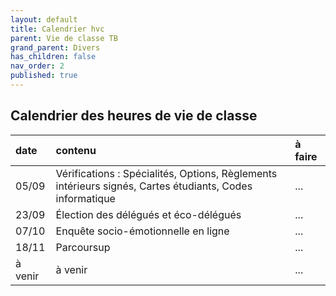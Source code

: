```yaml
---
layout: default
title: Calendrier hvc
parent: Vie de classe TB
grand_parent: Divers
has_children: false
nav_order: 2
published: true
---
```

## Calendrier des heures de vie de classe

| date | contenu | à faire |
| :--------- | :------- | :--------- |
| 05/09 | Vérifications : Spécialités, Options, Règlements intérieurs signés, Cartes étudiants, Codes informatique | ... |
| 23/09 | Élection des délégués et éco-délégués | ... |
| 07/10 | Enquête socio-émotionnelle en ligne | ... |
| 18/11 | Parcoursup | ... |
| à venir | à venir | ... |


